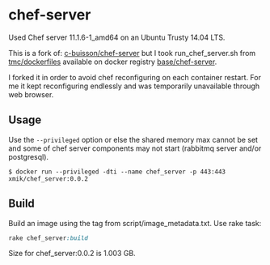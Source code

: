 # chef-server

Used Chef server 11.1.6-1_amd64 on an Ubuntu Trusty 14.04 LTS.

This is a fork of: [c-buisson/chef-server](https://github.com/c-buisson/chef-server) but I took run_chef_server.sh from [tmc/dockerfiles](https://github.com/tmc/dockerfiles/tree/master/chef-server) available on docker registry [base/chef-server](https://registry.hub.docker.com/u/base/chef-server/).

I forked it in order to avoid chef reconfiguring on each container restart. For me it kept reconfiguring endlessly and was temporarily unavailable through web browser. 


## Usage
Use the `--privileged` option or else the shared memory max cannot be set and some of chef server components may not start (rabbitmq server and/or postgresql).  
```
$ docker run --privileged -dti --name chef_server -p 443:443 xmik/chef_server:0.0.2
```

## Build
Build an image using the tag from script/image_metadata.txt. Use rake task:
```ruby
rake chef_server:build
```

Size for chef_server:0.0.2 is 1.003 GB.


